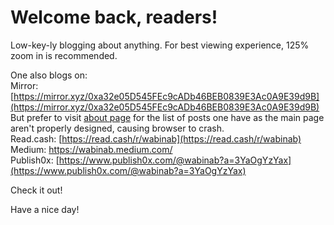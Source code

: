 # Welcome back, readers! 

Low-key-ly blogging about anything. For best viewing experience, 125% zoom in is recommended. 

One also blogs on:  
Mirror: [https://mirror.xyz/0xa32e05D545FEc9cADb46BEB0839E3Ac0A9E39d9B](https://mirror.xyz/0xa32e05D545FEc9cADb46BEB0839E3Ac0A9E39d9B)  But prefer to visit [about page](https://wabinab.github.io/about) for the list of posts one have as the main page aren't properly designed, causing browser to crash.  
Read.cash: [https://read.cash/r/wabinab](https://read.cash/r/wabinab)  
Medium: https://wabinab.medium.com/  
Publish0x: [https://www.publish0x.com/@wabinab?a=3YaOgYzYax](https://www.publish0x.com/@wabinab?a=3YaOgYzYax)  

Check it out! 

Have a nice day! 
